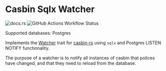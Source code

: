 # Casbin Sqlx Watcher
![docs.rs](https://img.shields.io/docsrs/casbin-sqlx-watcher)
![GitHub Actions Workflow Status](https://img.shields.io/github/actions/workflow/status/ilpvfx/casbin-sqlx-watcher/build.yaml)



Supported databases: Postgres

Implements the [Watcher](https://github.com/casbin/casbin-rs/blob/master/src/watcher.rs) trait for [casbin-rs](https://github.com/casbin/casbin-rs) using `sqlx` and Postgres LISTEN 
NOTIFY functionality.

The purpose of a watcher is to notify all instances of casbin that polices have changed, and that they need to reload 
from the database.
